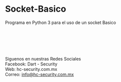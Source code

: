 # Socket-Basico
Programa en Python 3 para el uso de un socket Basico<br>
<br>
<br>
<br>
<br>
<br>
<br>
Siguenos en nuestras Redes Sociales<br>
Facebook: Dart - Security<br>
Web: hc-security.com.mx<br>
Correo: info@hc-security.com.mx<br>
